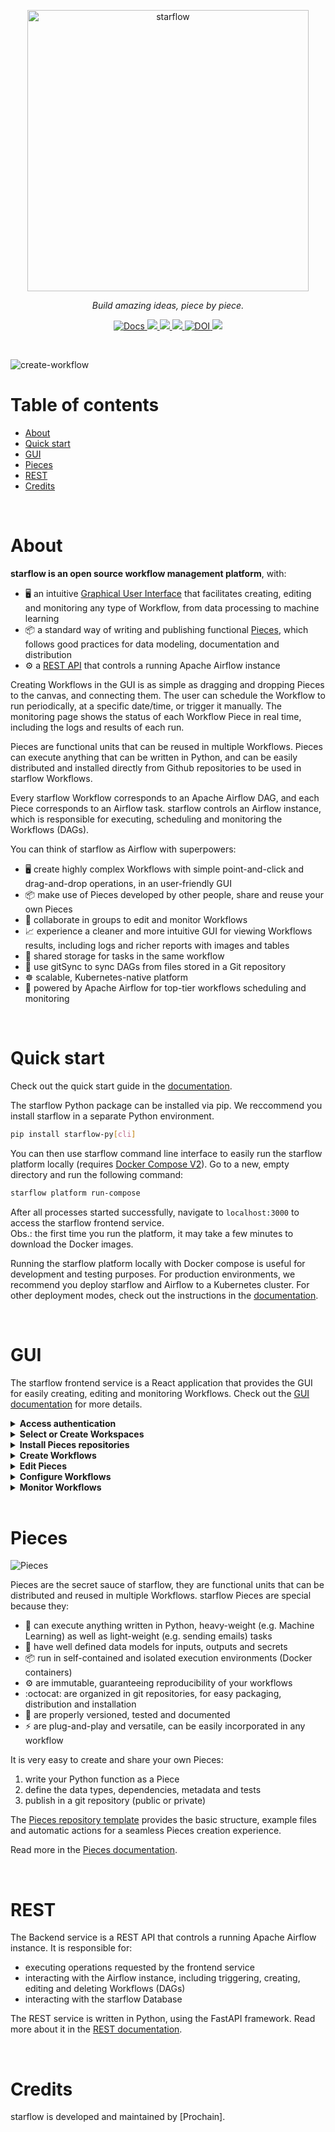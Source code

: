 <p align="center">
  <img src="media/brand/main_logo.png" width="450" title="starflow">
</p>
<p align="center"><i>Build amazing ideas, piece by piece.</i></p>
<p align="center">
  <a href="https://prochain-star-atlas.github.io/starflow-docs/docs/intro">
    <img alt="Docs" src="https://img.shields.io/badge/Documentation-docs?logo=readthedocs&logoColor=white&labelColor=gray&color=%231e4c94">
  </a>
  <a href="https://pypi.org/project/starflow-py">
    <img src="https://img.shields.io/pypi/v/starflow-py?color=%231BA331&label=PyPI&logo=python&logoColor=%23F7F991%20">
  </a>
  <a href="https://artifacthub.io/packages/helm/starflow/starflow">
    <img src="https://img.shields.io/endpoint?url=https://artifacthub.io/badge/repository/starflow">
  </a>
  <a href="https://codecov.io/gh/prochain-star-atlas/starflow" >
    <img src="https://codecov.io/gh/prochain-star-atlas/starflow/graph/badge.svg?token=WTJPH7FSNJ"/>
  </a>
  <a href="https://doi.org/10.5281/zenodo.10214754">
    <img src="https://zenodo.org/badge/DOI/10.5281/zenodo.10214754.svg" alt="DOI">
  </a>
  <a href="https://github.com/sponsors/prochain-star-atlas">
    <img src="https://img.shields.io/static/v1?label=Sponsor&message=%E2%9D%A4&logo=GitHub&color=%23fe8e86">
  </a>
</p>


<br>

![create-workflow](https://raw.githubusercontent.com/prochain-star-atlas/starflow-docs/main/static/img/intro/gif-example.gif)

# Table of contents
- [About](#about)
- [Quick start](#quick-start)
- [GUI](#gui)
- [Pieces](#pieces)
- [REST](#rest)
- [Credits](#credits)

<br>

# About
**starflow is an open source workflow management platform**, with:

- :desktop_computer: an intuitive [Graphical User Interface](#gui) that facilitates creating, editing and monitoring any type of Workflow, from data processing to machine learning
- :package: a standard way of writing and publishing functional [Pieces](#pieces), which follows good practices for data modeling, documentation and distribution
- :gear: a [REST API](#rest) that controls a running Apache Airflow instance


Creating Workflows in the GUI is as simple as dragging and dropping Pieces to the canvas, and connecting them. The user can schedule the Workflow to run periodically, at a specific date/time, or trigger it manually. The monitoring page shows the status of each Workflow Piece in real time, including the logs and results of each run.

Pieces are functional units that can be reused in multiple Workflows. Pieces can execute anything that can be written in Python, and can be easily distributed and installed directly from Github repositories to be used in starflow Workflows.

Every starflow Workflow corresponds to an Apache Airflow DAG, and each Piece corresponds to an Airflow task. starflow controls an Airflow instance, which is responsible for executing, scheduling and monitoring the Workflows (DAGs).

You can think of starflow as Airflow with superpowers:

- :desktop_computer: create highly complex Workflows with simple point-and-click and drag-and-drop operations, in an user-friendly GUI
- :package: make use of Pieces developed by other people, share and reuse your own Pieces
- :busts_in_silhouette: collaborate in groups to edit and monitor Workflows
- :chart_with_upwards_trend: experience a cleaner and more intuitive GUI for viewing Workflows results, including logs and richer reports with images and tables
- :minidisc: shared storage for tasks in the same workflow
- :arrows_counterclockwise: use gitSync to sync DAGs from files stored in a Git repository
- :wheel_of_dharma: scalable, Kubernetes-native platform
- :battery: powered by Apache Airflow for top-tier workflows scheduling and monitoring

<br>

# Quick start

Check out the quick start guide in the [documentation](https://docs.starflow-workflows.io/quickstart).

The starflow Python package can be installed via pip. We reccommend you install starflow in a separate Python environment.

```bash
pip install starflow-py[cli]
```

You can then use starflow command line interface to easily run the starflow platform locally (requires [Docker Compose V2](https://docs.docker.com/compose/)). Go to a new, empty directory and run the following command:

```bash
starflow platform run-compose
```

After all processes started successfully, navigate to `localhost:3000` to access the starflow frontend service. <br>
Obs.: the first time you run the platform, it may take a few minutes to download the Docker images.

Running the starflow platform locally with Docker compose is useful for development and testing purposes. For production environments, we recommend you deploy starflow and Airflow to a Kubernetes cluster. For other deployment modes, check out the instructions in the [documentation](https://docs.starflow-workflows.io/category/run-starflow).

<br>

# GUI
The starflow frontend service is a React application that provides the GUI for easily creating, editing and monitoring Workflows. Check out the [GUI documentation](https://docs.starflow-workflows.io/starflow_components/starflow_components_gui) for more details.

<details>
  <summary>
    <strong>Access authentication</strong>
  </summary>
  Sign up and login to use the starflow platform. <br></br>

  ![signup and login](https://raw.githubusercontent.com/prochain-star-atlas/starflow-docs/main/static/img/quickstart/signin.gif)

</details>

<details>
  <summary>
    <strong>Select or Create Workspaces</strong>
  </summary>
  Select an existing or create a new Workspace. <br></br>

  ![create workspace](https://raw.githubusercontent.com/prochain-star-atlas/starflow-docs/main/static/img/quickstart/select-workspace.png)

</details>

<details>
  <summary>
    <strong>Install Pieces repositories</strong>
  </summary>
  Install bundles of Pieces to your starflow Workspaces direclty from Github repositories, and use them in your Workflows. <br></br>

  ![install pieces](https://raw.githubusercontent.com/prochain-star-atlas/starflow-docs/main/static/img/pieces/install_repository.gif)

</details>

<details>
  <summary>
    <strong>Create Workflows</strong>
  </summary>
  Create Workflows by dragging and dropping Pieces to the canvas, and connecting them. <br></br>

  ![create-workflow](https://raw.githubusercontent.com/prochain-star-atlas/starflow-docs/main/static/img/quickstart/create_workflow.gif)

</details>

<details>
  <summary>
    <strong>Edit Pieces</strong>
  </summary>
  Edit Pieces by changing their input. Outputs from upstream Pieces are automatically available as inputs for downstream Pieces. Pieces can pass forward any type of data, from simple strings to heavy files, all automatically handled by starflow shared storage system. <br></br>

  ![edit pieces](https://raw.githubusercontent.com/prochain-star-atlas/starflow-docs/main/static/img/quickstart/edit_pieces.gif)

</details>

<details>
  <summary>
    <strong>Configure Workflows</strong>
  </summary>
  Configure and schedule Workflows to run periodically, at a specific date/time, or trigger them manually. <br></br>

  ![schedule workflows](https://raw.githubusercontent.com/prochain-star-atlas/starflow-docs/main/static/img/quickstart/workflow_settings.gif)

</details>

<details>
  <summary>
    <strong>Monitor Workflows</strong>
  </summary>
  Monitor Workflows in real time, including the status of each Piece, the logs and results of each run. <br></br>

  ![run-pieces7](https://raw.githubusercontent.com/prochain-star-atlas/starflow-docs/main/static/img/quickstart/monitoring_workflow.gif)

</details>

<br>

# Pieces

![Pieces](https://github.com/prochain-star-atlas/starflow/blob/gif/media/pieces_distribution.gif)

Pieces are the secret sauce of starflow, they are functional units that can be distributed and reused in multiple Workflows. starflow Pieces are special because they:

- :snake: can execute anything written in Python, heavy-weight (e.g. Machine Learning) as well as light-weight (e.g. sending emails) tasks
- :traffic_light: have well defined data models for inputs, outputs and secrets
- :package: run in self-contained and isolated execution environments (Docker containers)
- :gear: are immutable, guaranteeing reproducibility of your workflows
- :octocat: are organized in git repositories, for easy packaging, distribution and installation
- :bookmark_tabs: are properly versioned, tested and documented
- :zap: are plug-and-play and versatile, can be easily incorporated in any workflow

It is very easy to create and share your own Pieces:

1. write your Python function as a Piece <br>
2. define the data types, dependencies, metadata and tests <br>
3. publish in a git repository (public or private)

The [Pieces repository template](https://github.com/prochain-star-atlas/starflow_pieces_repository_template) provides the basic structure, example files and automatic actions for a seamless Pieces creation experience.

Read more in the [Pieces documentation](https://docs.starflow-workflows.io/pieces).


<br>

# REST
The Backend service is a REST API that controls a running Apache Airflow instance. It is responsible for:

- executing operations requested by the frontend service
- interacting with the Airflow instance, including triggering, creating, editing and deleting Workflows (DAGs)
- interacting with the starflow Database

The REST service is written in Python, using the FastAPI framework. Read more about it in the [REST documentation](https://docs.starflow-workflows.io/starflow_components/starflow_components_rest).

<br>

# Credits
starflow is developed and maintained by [Prochain].
